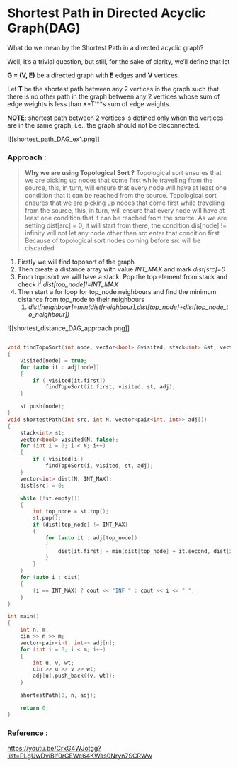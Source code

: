 # Shortest Path in Directed Acyclic Graph(DAG)

What do we mean by the Shortest Path in a directed acyclic graph?

Well, it’s a trivial question, but still, for the sake of clarity, we’ll define that let

**G = (V, E)** be a directed graph with **E** edges and **V** vertices.

Let **T** be the shortest path between any 2 vertices in the graph such that there is no other path in the graph between any 2 vertices whose sum of edge weights is less than **T’**s sum of edge weights. 

**NOTE**: shortest path between 2 vertices is defined only when the vertices are in the same graph, i.e., the graph should not be disconnected.

![[shortest_path_DAG_ex1.png]]



### Approach :

> **Why we are using Topological Sort ?**
> Topological sort ensures that we are picking up nodes that come first while travelling from the source, this, in turn, will ensure that every node will have at least one condition that it can be reached from the source.
> Topological sort ensures that we are picking up nodes that come first while travelling from the source, this, in turn, will ensure that every node will have at least one condition that it can be reached from the source. As we are setting dist[src] = 0, it will start from there, the condition dis[node] != infinity will not let any node other than src enter that condition first. Because of topological sort nodes coming before src will be discarded.

1. Firstly we will find toposort of the graph
2. Then create a distance array with value *INT_MAX* and mark *dist[src]=0*
3. From toposort we will have a stack. Pop the top element from stack and check if *dist[top_node]!=INT_MAX*
4. Then start a for loop for top_node neighbours and find the minimum distance from top_node to their neighbours
	1.  *dist[neighbour]=min(dist[neighbour],dist[top_node]+dist[top_node_to_neighbour])*


![[shortest_distance_DAG_approach.png]]

```C++

void findTopoSort(int node, vector<bool> &visited, stack<int> &st, vector<pair<int, int>> adj[])
{
    visited[node] = true;
    for (auto it : adj[node])
    {
        if (!visited[it.first])
            findTopoSort(it.first, visited, st, adj);
    }

    st.push(node);
}
void shortestPath(int src, int N, vector<pair<int, int>> adj[])
{
    stack<int> st;
    vector<bool> visited(N, false);
    for (int i = 0; i < N; i++)
    {
        if (!visited[i])
            findTopoSort(i, visited, st, adj);
    }
    vector<int> dist(N, INT_MAX);
    dist[src] = 0;

    while (!st.empty())
    {
        int top_node = st.top();
        st.pop();
        if (dist[top_node] != INT_MAX)
        {
            for (auto it : adj[top_node])
            {
                dist[it.first] = min(dist[top_node] + it.second, dist[it.first]);
            }
        }
    }
    for (auto i : dist)
    {
        (i == INT_MAX) ? cout << "INF " : cout << i << " ";
    }
}

int main()
{
    int n, m;
    cin >> n >> m;
    vector<pair<int, int>> adj[n];
    for (int i = 0; i < m; i++)
    {
        int u, v, wt;
        cin >> u >> v >> wt;
        adj[u].push_back({v, wt});
    }

    shortestPath(0, n, adj);

    return 0;
}
```


### Reference :

https://youtu.be/CrxG4WJotgg?list=PLgUwDviBIf0rGEWe64KWas0Nryn7SCRWw